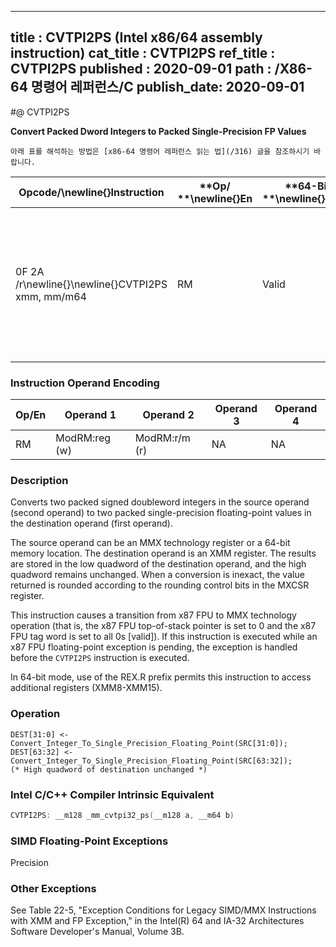 ----------------------------
title : CVTPI2PS (Intel x86/64 assembly instruction)
cat_title : CVTPI2PS
ref_title : CVTPI2PS
published : 2020-09-01
path : /X86-64 명령어 레퍼런스/C
publish_date: 2020-09-01
----------------------------


#@ CVTPI2PS

**Convert Packed Dword Integers to Packed Single-Precision FP Values**

```lec-info
아래 표를 해석하는 방법은 [x86-64 명령어 레퍼런스 읽는 법](/316) 글을 참조하시기 바랍니다.
```

|**Opcode/**\newline{}**Instruction**|**Op/ **\newline{}**En**|**64-Bit **\newline{}**Mode**|**Compat/**\newline{}**Leg Mode**|**Description**|
|------------------------------------|------------------------|-----------------------------|---------------------------------|---------------|
|0F 2A /r\newline{}\newline{}CVTPI2PS xmm, mm/m64|RM|Valid|Valid|Convert two signed doubleword integers from mm/m64 to two single-precision floating-point values in xmm.|
### Instruction Operand Encoding


|Op/En|Operand 1|Operand 2|Operand 3|Operand 4|
|-----|---------|---------|---------|---------|
|RM|ModRM:reg (w)|ModRM:r/m (r)|NA|NA|
### Description


Converts two packed signed doubleword integers in the source operand (second operand) to two packed single-precision floating-point values in the destination operand (first operand). 

The source operand can be an MMX technology register or a 64-bit memory location. The destination operand is an XMM register. The results are stored in the low quadword of the destination operand, and the high quadword remains unchanged. When a conversion is inexact, the value returned is rounded according to the rounding control bits in the MXCSR register. 

This instruction causes a transition from x87 FPU to MMX technology operation (that is, the x87 FPU top-of-stack pointer is set to 0 and the x87 FPU tag word is set to all 0s [valid]). If this instruction is executed while an x87 FPU floating-point exception is pending, the exception is handled before the `CVTPI2PS` instruction is executed.

In 64-bit mode, use of the REX.R prefix permits this instruction to access additional registers (XMM8-XMM15).


### Operation

```info-verb
DEST[31:0] <- Convert_Integer_To_Single_Precision_Floating_Point(SRC[31:0]);
DEST[63:32] <- Convert_Integer_To_Single_Precision_Floating_Point(SRC[63:32]);
(* High quadword of destination unchanged *)
```

### Intel C/C++ Compiler Intrinsic Equivalent

```cpp
CVTPI2PS: __m128 _mm_cvtpi32_ps(__m128 a, __m64 b)
```
### SIMD Floating-Point Exceptions


Precision

### Other Exceptions


See Table 22-5, "Exception Conditions for Legacy SIMD/MMX Instructions with XMM and FP Exception," in the Intel(R) 64 and IA-32 Architectures Software Developer's Manual, Volume 3B.

